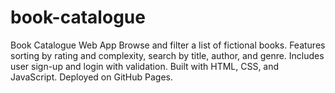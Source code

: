 # book-catalogue
Book Catalogue Web App  Browse and filter a list of fictional books. Features sorting by rating and complexity, search by title, author, and genre. Includes user sign-up and login with validation. Built with HTML, CSS, and JavaScript. Deployed on GitHub Pages.
